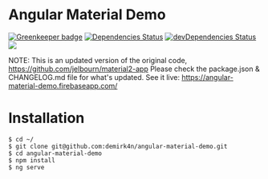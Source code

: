 Angular Material Demo
=============

[![Greenkeeper badge](https://badges.greenkeeper.io/aveferrum/angular-material-demo.svg)](https://greenkeeper.io/)
[![Dependencies Status](https://david-dm.org/aveferrum/angular-material-demo.svg)](https://david-dm.org/aveferrum/angular-material-demo)
[![devDependencies Status](https://david-dm.org/aveferrum/angular-material-demo/dev-status.svg)](https://david-dm.org/aveferrum/angular-material-demo?type=dev)
![](https://travis-ci.org/aveferrum/angular-material-demo.svg?branch=master)

NOTE: This is an updated version of the original code, https://github.com/jelbourn/material2-app
Please check the package.json & CHANGELOG.md file for what's updated.
See it live: https://angular-material-demo.firebaseapp.com/

# Installation

	$ cd ~/
	$ git clone git@github.com:demirk4n/angular-material-demo.git
    $ cd angular-material-demo
    $ npm install
    $ ng serve
